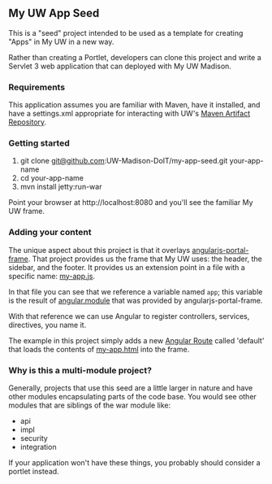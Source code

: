 ## My UW App Seed

This is a "seed" project intended to be used as a template for creating "Apps" in My UW in a new way. 

Rather than creating a Portlet, developers can clone this project and write a Servlet 3 web application
that can deployed with My UW Madison.

### Requirements

This application assumes you are familiar with Maven, have it installed, and have a settings.xml
appropriate for interacting with UW's [Maven Artifact Repository](https://wiki.doit.wisc.edu/confluence/pages/viewpage.action?spaceKey=ST&title=Maven+Repository+Manager).

### Getting started

1. git clone git@github.com:UW-Madison-DoIT/my-app-seed.git your-app-name
2. cd your-app-name
3. mvn install jetty:run-war

Point your browser at http://localhost:8080 and you'll see the familiar My UW frame.

### Adding your content

The unique aspect about this project is that it overlays [angularjs-portal-frame](https://github.com/UW-Madison-DoIT/angularjs-portal).
That project provides us the frame that My UW uses: the header, the sidebar, and the footer. It provides
us an extension point in a file with a specific name: [my-app.js](my-app-seed-war/src/main/webapp/my-app.js).

In that file you can see that we reference a variable named `app`; this variable is the result of [angular.module](https://docs.angularjs.org/api/ng/type/angular.Module)
that was provided by angularjs-portal-frame.

With that reference we can use Angular to register controllers, services, directives, you name it.

The example in this project simply adds a new [Angular Route](https://docs.angularjs.org/api/ngRoute/service/$route) called
'default' that loads the contents of [my-app.html](my-app-seed-war/src/main/webapp/my-app.html) into the frame.

### Why is this a multi-module project?

Generally, projects that use this seed are a little larger in nature and have other modules encapsulating parts
of the code base. You would see other modules that are siblings of the war module like:

* api
* impl
* security
* integration

If your application won't have these things, you probably should consider a portlet instead.
